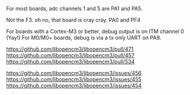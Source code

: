 
For most boards, adc channels 1 and 5 are PA1 and PA5.

Not the F3.  oh no, that board is cray cray.  PA0 and PF4

For boards with a Cortex-M3 or better, debug output is on ITM
channel 0 (Yay!)
For M0/M0+ boards, debug is via a tx only UART on PA9.

https://github.com/libopencm3/libopencm3/pull/471
https://github.com/libopencm3/libopencm3/pull/457
https://github.com/libopencm3/libopencm3/pull/534

https://github.com/libopencm3/libopencm3/issues/456
https://github.com/libopencm3/libopencm3/issues/455
https://github.com/libopencm3/libopencm3/issues/454

